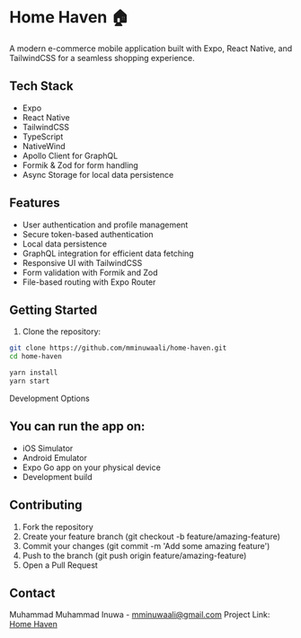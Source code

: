 # Home Haven 🏠

A modern e-commerce mobile application built with Expo, React Native, and TailwindCSS for a seamless shopping experience.

## Tech Stack

- Expo
- React Native
- TailwindCSS
- TypeScript
- NativeWind
- Apollo Client for GraphQL
- Formik & Zod for form handling
- Async Storage for local data persistence

## Features

- User authentication and profile management
- Secure token-based authentication
- Local data persistence
- GraphQL integration for efficient data fetching
- Responsive UI with TailwindCSS
- Form validation with Formik and Zod
- File-based routing with Expo Router

## Getting Started

1. Clone the repository:
```bash
git clone https://github.com/mminuwaali/home-haven.git
cd home-haven

yarn install
yarn start
```

Development Options
## You can run the app on:

- iOS Simulator
- Android Emulator
- Expo Go app on your physical device
- Development build


## Contributing

1. Fork the repository
1. Create your feature branch (git checkout -b feature/amazing-feature)
1. Commit your changes (git commit -m 'Add some amazing feature')
1. Push to the branch (git push origin feature/amazing-feature)
1. Open a Pull Request

## Contact

Muhammad Muhammad Inuwa - [mminuwaali@gmail.com](mailto:mminuwaali@gmail.com)
Project Link: [Home Haven]([https://](https://github.com/mminuwaali/home-haven-mobile))

